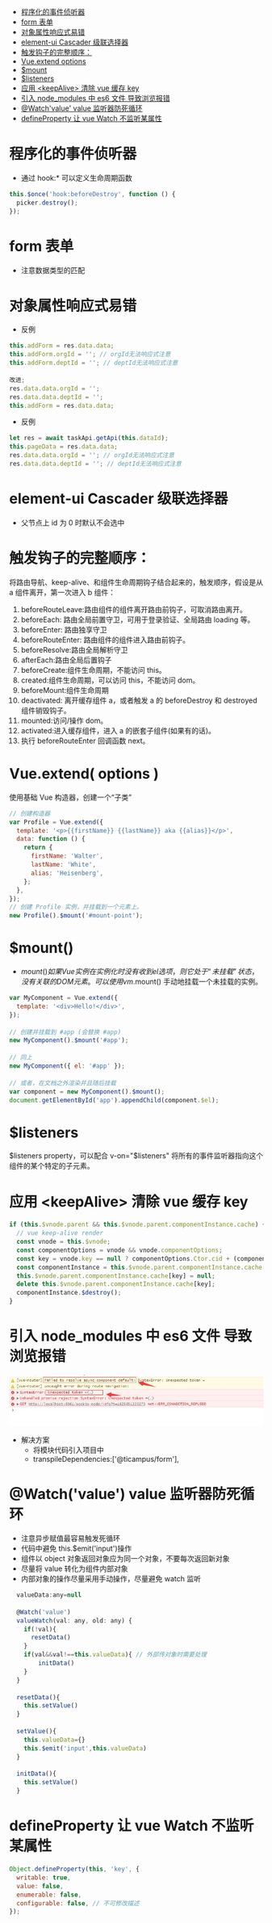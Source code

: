 <!-- TOC -->

- [程序化的事件侦听器](#%E7%A8%8B%E5%BA%8F%E5%8C%96%E7%9A%84%E4%BA%8B%E4%BB%B6%E4%BE%A6%E5%90%AC%E5%99%A8)
- [form 表单](#form-%E8%A1%A8%E5%8D%95)
- [对象属性响应式易错](#%E5%AF%B9%E8%B1%A1%E5%B1%9E%E6%80%A7%E5%93%8D%E5%BA%94%E5%BC%8F%E6%98%93%E9%94%99)
- [element-ui Cascader 级联选择器](#element-ui-cascader-%E7%BA%A7%E8%81%94%E9%80%89%E6%8B%A9%E5%99%A8)
- [触发钩子的完整顺序：](#%E8%A7%A6%E5%8F%91%E9%92%A9%E5%AD%90%E7%9A%84%E5%AE%8C%E6%95%B4%E9%A1%BA%E5%BA%8F)
- [Vue.extend options](#vueextend-options)
- [\$mount](#%5Cmount)
- [\$listeners](#%5Clisteners)
- [应用 \<keepAlive\> 清除 vue 缓存 key](#%E5%BA%94%E7%94%A8-%5Ckeepalive%5C-%E6%B8%85%E9%99%A4-vue-%E7%BC%93%E5%AD%98-key)
- [引入 node_modules 中 es6 文件 导致浏览报错](#%E5%BC%95%E5%85%A5-node_modules-%E4%B8%AD-es6-%E6%96%87%E4%BB%B6-%E5%AF%BC%E8%87%B4%E6%B5%8F%E8%A7%88%E6%8A%A5%E9%94%99)
- [@Watch'value' value 监听器防死循环](#watchvalue-value-%E7%9B%91%E5%90%AC%E5%99%A8%E9%98%B2%E6%AD%BB%E5%BE%AA%E7%8E%AF)
- [defineProperty 让 vue Watch 不监听某属性](#defineproperty-%E8%AE%A9-vue-watch-%E4%B8%8D%E7%9B%91%E5%90%AC%E6%9F%90%E5%B1%9E%E6%80%A7)

<!-- /TOC -->

# 程序化的事件侦听器

- 通过 hook:\* 可以定义生命周期函数

```js
this.$once('hook:beforeDestroy', function () {
  picker.destroy();
});
```

# form 表单

- 注意数据类型的匹配

# 对象属性响应式易错

- 反例

```js
this.addForm = res.data.data;
this.addForm.orgId = ''; // orgId无法响应式注意
this.addForm.deptId = ''; // deptId无法响应式注意

改进;
res.data.data.orgId = '';
res.data.data.deptId = '';
this.addForm = res.data.data;
```

- 反例

```js
let res = await taskApi.getApi(this.dataId);
this.pageData = res.data.data;
res.data.data.orgId = ''; // orgId无法响应式注意
res.data.data.deptId = ''; // deptId无法响应式注意
```

# element-ui Cascader 级联选择器

- 父节点上 id 为 0 时默认不会选中

# 触发钩子的完整顺序：

将路由导航、keep-alive、和组件生命周期钩子结合起来的，触发顺序，假设是从 a 组件离开，第一次进入 b 组件：

1. beforeRouteLeave:路由组件的组件离开路由前钩子，可取消路由离开。
2. beforeEach: 路由全局前置守卫，可用于登录验证、全局路由 loading 等。
3. beforeEnter: 路由独享守卫
4. beforeRouteEnter: 路由组件的组件进入路由前钩子。
5. beforeResolve:路由全局解析守卫
6. afterEach:路由全局后置钩子
7. beforeCreate:组件生命周期，不能访问 this。
8. created:组件生命周期，可以访问 this，不能访问 dom。
9. beforeMount:组件生命周期
10. deactivated: 离开缓存组件 a，或者触发 a 的 beforeDestroy 和 destroyed 组件销毁钩子。
11. mounted:访问/操作 dom。
12. activated:进入缓存组件，进入 a 的嵌套子组件(如果有的话)。
13. 执行 beforeRouteEnter 回调函数 next。

# Vue.extend( options )

使用基础 Vue 构造器，创建一个“子类”

```js
// 创建构造器
var Profile = Vue.extend({
  template: '<p>{{firstName}} {{lastName}} aka {{alias}}</p>',
  data: function () {
    return {
      firstName: 'Walter',
      lastName: 'White',
      alias: 'Heisenberg',
    };
  },
});
// 创建 Profile 实例，并挂载到一个元素上。
new Profile().$mount('#mount-point');
```

# \$mount()

- $mount() 如果 Vue 实例在实例化时没有收到 el 选项，则它处于“未挂载”状态，没有关联的 DOM 元素。可以使用 vm.$mount() 手动地挂载一个未挂载的实例。

```js
var MyComponent = Vue.extend({
  template: '<div>Hello!</div>',
});

// 创建并挂载到 #app (会替换 #app)
new MyComponent().$mount('#app');

// 同上
new MyComponent({ el: '#app' });

// 或者，在文档之外渲染并且随后挂载
var component = new MyComponent().$mount();
document.getElementById('app').appendChild(component.$el);
```

# \$listeners

$listeners property，可以配合 v-on="$listeners" 将所有的事件监听器指向这个组件的某个特定的子元素。

# 应用 \<keepAlive\> 清除 vue 缓存 key

```js
if (this.$vnode.parent && this.$vnode.parent.componentInstance.cache) {
  // vue keep-alive render
  const vnode = this.$vnode;
  const componentOptions = vnode && vnode.componentOptions;
  const key = vnode.key == null ? componentOptions.Ctor.cid + (componentOptions.tag ? '::' + componentOptions.tag : '') : vnode.key;
  const componentInstance = this.$vnode.parent.componentInstance.cache[key].componentInstance;
  this.$vnode.parent.componentInstance.cache[key] = null;
  delete this.$vnode.parent.componentInstance.cache[key];
  componentInstance.$destroy();
}
```

# 引入 node_modules 中 es6 文件 导致浏览报错

![Alt text](./img/01.jpg)

- 解决方案
  - 将模块代码引入项目中
  - transpileDependencies:['@ticampus/form'],

# @Watch('value') value 监听器防死循环

- 注意异步赋值最容易触发死循环
- 代码中避免 this.$emit('input')操作
- 组件以 object 对象返回对象应为同一个对象，不要每次返回新对象
- 尽量将 value 转化为组件内部对象
- 内部对象的操作尽量采用手动操作，尽量避免 watch 监听

```js
  valueData:any=null

  @Watch('value')
  valueWatch(val: any, old: any) {
    if(!val){
      resetData()
    }
    if(val&&val!==this.valueData){ // 外部传对象时需要处理
        initData()
    }
  }

  resetData(){
    this.setValue()
  }

  setValue(){
    this.valueData={}
    this.$emit('input',this.valueData)
  }

  initData(){
    this.setValue()
  }
```

# defineProperty 让 vue Watch 不监听某属性

```js
Object.defineProperty(this, 'key', {
  writable: true,
  value: false,
  enumerable: false,
  configurable: false, // 不可修改描述
});
```
